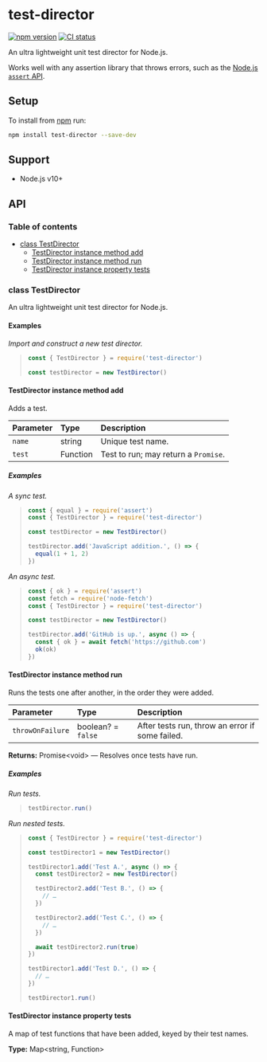 # test-director

[![npm version](https://badgen.net/npm/v/test-director)](https://npm.im/test-director) [![CI status](https://github.com/jaydenseric/test-director/workflows/CI/badge.svg)](https://github.com/jaydenseric/test-director/actions)

An ultra lightweight unit test director for Node.js.

Works well with any assertion library that throws errors, such as the [Node.js `assert` API](https://nodejs.org/api/assert.html).

## Setup

To install from [npm](https://npmjs.com) run:

```sh
npm install test-director --save-dev
```

## Support

- Node.js v10+

## API

### Table of contents

- [class TestDirector](#class-testdirector)
  - [TestDirector instance method add](#testdirector-instance-method-add)
  - [TestDirector instance method run](#testdirector-instance-method-run)
  - [TestDirector instance property tests](#testdirector-instance-property-tests)

### class TestDirector

An ultra lightweight unit test director for Node.js.

#### Examples

_Import and construct a new test director._

> ```js
> const { TestDirector } = require('test-director')
>
> const testDirector = new TestDirector()
> ```

#### TestDirector instance method add

Adds a test.

| Parameter | Type     | Description                          |
| :-------- | :------- | :----------------------------------- |
| `name`    | string   | Unique test name.                    |
| `test`    | Function | Test to run; may return a `Promise`. |

##### Examples

_A sync test._

> ```js
> const { equal } = require('assert')
> const { TestDirector } = require('test-director')
>
> const testDirector = new TestDirector()
>
> testDirector.add('JavaScript addition.', () => {
>   equal(1 + 1, 2)
> })
> ```

_An async test._

> ```js
> const { ok } = require('assert')
> const fetch = require('node-fetch')
> const { TestDirector } = require('test-director')
>
> const testDirector = new TestDirector()
>
> testDirector.add('GitHub is up.', async () => {
>   const { ok } = await fetch('https://github.com')
>   ok(ok)
> })
> ```

#### TestDirector instance method run

Runs the tests one after another, in the order they were added.

| Parameter | Type | Description |
| :-- | :-- | :-- |
| `throwOnFailure` | boolean? = `false` | After tests run, throw an error if some failed. |

**Returns:** Promise&lt;void> — Resolves once tests have run.

##### Examples

_Run tests._

> ```js
> testDirector.run()
> ```

_Run nested tests._

> ```js
> const { TestDirector } = require('test-director')
>
> const testDirector1 = new TestDirector()
>
> testDirector1.add('Test A.', async () => {
>   const testDirector2 = new TestDirector()
>
>   testDirector2.add('Test B.', () => {
>     // …
>   })
>
>   testDirector2.add('Test C.', () => {
>     // …
>   })
>
>   await testDirector2.run(true)
> })
>
> testDirector1.add('Test D.', () => {
>   // …
> })
>
> testDirector1.run()
> ```

#### TestDirector instance property tests

A map of test functions that have been added, keyed by their test names.

**Type:** Map&lt;string, Function>
